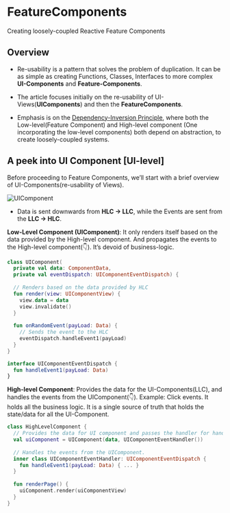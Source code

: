 # FeatureComponents
Creating loosely-coupled Reactive Feature Components


## Overview
* Re-usability is a pattern that solves the problem of duplication. It can be as simple as creating Functions, Classes, Interfaces to more complex **UI-Components** and **Feature-Components**.

* The article focuses initially on the re-usability of UI-Views(**UIComponents**) and then the **FeatureComponents**. 
* Emphasis is on the [Dependency-Inversion Principle](https://www.oodesign.com/dependency-inversion-principle.html), where both the Low-level(Feature Component) and High-level component (One incorporating the low-level components) both depend on abstraction, to create loosely-coupled systems.



## A peek into UI Component [UI-level]

Before proceeding to Feature Components, we’ll start with a brief overview of UI-Components(re-usability of Views).

![UIComponent](https://miro.medium.com/max/1400/1*cwz_Vtu928DlPWlqOVwrLg.png)

* Data is sent downwards from **HLC → LLC**, while the Events are sent from the **LLC → HLC**.

**Low-Level Component (UIComponent)**: 
It only renders itself based on the data provided by the High-level component. And propagates the events to the High-level component(👇). It’s devoid of business-logic.

```kotlin
class UIComponent(
  private val data: ComponentData,
  private val eventDispatch: UIComponentEventDispatch) {
  
  // Renders based on the data provided by HLC
  fun render(view: UIComponentView) {
    view.data = data
    view.invalidate()
  }
  
  fun onRandomEvent(payLoad: Data) {
    // Sends the event to the HLC
    eventDispatch.handleEvent1(payLoad)
  }
}

interface UIComponentEventDispatch {
  fun handleEvent1(payLoad: Data)
}
```
**High-level Component**: Provides the data for the UI-Components(LLC), and handles the events from the UIComponent(👇). Example: Click events. It holds all the business logic. It is a single source of truth that holds the state/data for all the UI-Component.

```kotlin
class HighLevelComponent {
  // Provides the data for UI component and passes the handler for handling events from UIComponent dispatch
  val uiComponent = UIComponent(data, UIComponentEventHandler())
  
  // Handles the events from the UIComponent.
  inner class UIComponentEventHandler: UIComponentEventDispatch {
    fun handleEvent1(payLoad: Data) { ... }
  }
  
  fun renderPage() {
    uiComponent.render(uiComponentView)
  }
}

```


